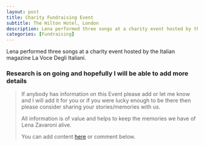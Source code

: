 ```yaml
---
layout: post
title: Charity Fundraising Event
subtitle: The Hilton Hotel, London
description: Lena performed three songs at a charity event hosted by the Italian magazine La Voce Degli Italiani.
categories: [Fundraising]
---
```


Lena performed three songs at a charity event hosted by the Italian magazine La Voce Degli Italiani.

### Research is on going and hopefully I will be able to add more details
> If anybody has information on this Event please add or let me know and I will add it for you or if you were lucky enough to be there then please consider sharing your stories/memories with us.
>
> All information is of value and helps to keep the memories we have of Lena Zavaroni alive.
>
> You can add content [here](https://github.com/FanzOfLenaZavaroni/fanzoflenazavaroni.github.io) or comment below.

